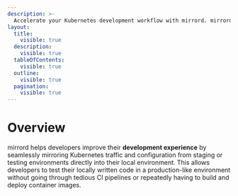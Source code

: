 ```yaml
---
description: >-
  Accelerate your Kubernetes development workflow with mirrord. mirrord lets developers run and test their code in a real Kubernetes environment instantly, without needing to rebuild or redeploy.
layout:
  title:
    visible: true
  description:
    visible: true
  tableOfContents:
    visible: true
  outline:
    visible: true
  pagination:
    visible: true
---
```



# Overview

mirrord helps developers improve their **development experience** by seamlessly mirroring Kubernetes traffic and configuration from staging or testing environments directly into their local environment. This allows developers to test their locally written code in a production-like environment without going through tedious CI pipelines or repeatedly having to build and deploy container images.

